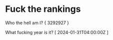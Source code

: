 # Fuck the rankings

Who the hell am I?
{ 3292927 }

What fucking year is it?
[ 2024-01-31T04:00:00Z ]
